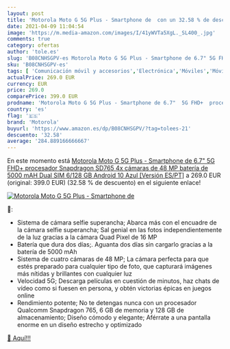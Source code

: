 ```yaml
---
layout: post
title: 'Motorola Moto G 5G Plus - Smartphone de  con un 32.58 % de descuento'
date: 2021-04-09 11:04:54
image: 'https://m.media-amazon.com/images/I/41yWVTa5XgL._SL400_.jpg'
comments: true
category: ofertas
author: 'tole.es'
slug: 'B08CNHSGPV-es Motorola Moto G 5G Plus - Smartphone de 6.7" 5G FHD+...'
sku: 'B08CNHSGPV-es'
tags: [ 'Comunicación móvil y accesorios','Electrónica','Móviles','Móviles y smartphones libres','android','motorola', ]
actualPrice: 269.0 EUR
currency: EUR
price: 269.0
comparePrice: 399.0 EUR
prodname: 'Motorola Moto G 5G Plus - Smartphone de 6.7"  5G FHD+  procesador Snapdragon SD765  4x cámaras de 48 MP  batería de 5000 mAH  Dual SIM  6/128 GB  Android 10   Azul [Versión ES/PT]'
country: 'es'
flag: '🇪🇸'
brand: 'Motorola'
buyurl: 'https://www.amazon.es/dp/B08CNHSGPV/?tag=tolees-21'
descuento: '32.58'
average: '284.889166666667'
---
```


En este momento está [Motorola Moto G 5G Plus - Smartphone de 6.7"  5G FHD+  procesador Snapdragon SD765  4x cámaras de 48 MP  batería de 5000 mAH  Dual SIM  6/128 GB  Android 10   Azul [Versión ES/PT]](https://www.amazon.es/dp/B08CNHSGPV/?tag=tolees-21) a 269.0 EUR (original: 399.0 EUR) (32.58 %  de descuento) en el siguiente enlace!

[![Motorola Moto G 5G Plus - Smartphone de ](https://m.media-amazon.com/images/I/41yWVTa5XgL._SL400_.jpg)](https://www.amazon.es/dp/B08CNHSGPV/?tag=tolees-21)

🔎:

- Sistema de cámara selfie superancha; Abarca más con el encuadre de la cámara selfie superancha; Sal genial en las fotos independientemente de la luz gracias a la cámara Quad Pixel de 16 MP
- Batería que dura dos días;. Aguanta dos días sin cargarlo gracias a la batería de 5000 mAh
- Sistema de cuatro cámaras de 48 MP; La cámara perfecta para que estés preparado para cualquier tipo de foto, que capturará imágenes más nítidas y brillantes con cualquier luz
- Velocidad 5G; Descarga películas en cuestión de minutos, haz chats de vídeo como si fuesen en persona, y obtén victorias épicas en juegos online
- Rendimiento potente; No te detengas nunca con un procesador Qualcomm Snapdragon 765, 6 GB de memoria y 128 GB de almacenamiento; Diseño cómodo y elegante; Aférrate a una pantalla enorme en un diseño estrecho y optimizado

[🛒 Aquí!!!](https://www.amazon.es/dp/B08CNHSGPV/?tag=tolees-21)
